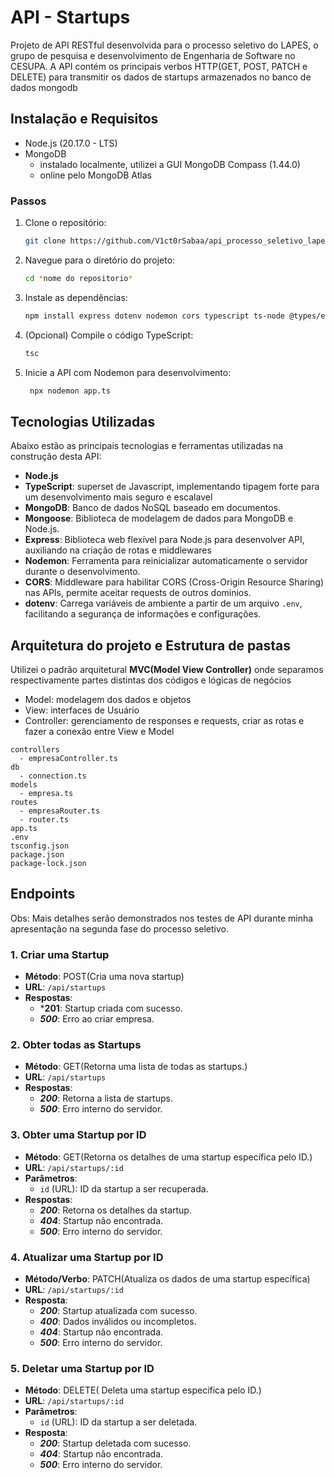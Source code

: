 # API - Startups

Projeto de API RESTful desenvolvida para o processo seletivo do LAPES, o grupo de pesquisa e desenvolvimento de Engenharia de Software no CESUPA.
A API contém os principais verbos HTTP(GET, POST, PATCH e DELETE) para transmitir os dados de startups armazenados no banco de dados mongodb


## Instalação e Requisitos

- Node.js (20.17.0 - LTS)
- MongoDB
  - instalado localmente, utilizei a GUI MongoDB Compass (1.44.0)
  -  online pelo MongoDB Atlas

### Passos

1. Clone o repositório:
    ```bash
    git clone https://github.com/V1ct0rSabaa/api_processo_seletivo_lapes/
    ```

2. Navegue para o diretório do projeto:
    ```bash
    cd *nome do repositorio*
    ```

3. Instale as dependências:
    ```bash
    npm install express dotenv nodemon cors typescript ts-node @types/express @types/node mongodb mongoose
    ```

5. (Opcional) Compile o código TypeScript:
    ```bash
    tsc 
    ```

6. Inicie a API com Nodemon para desenvolvimento:
    ```bash
     npx nodemon app.ts
    ```

## Tecnologias Utilizadas

Abaixo estão as principais tecnologias e ferramentas utilizadas na construção desta API:

- **Node.js**
- **TypeScript**: superset de Javascript, implementando tipagem forte para um desenvolvimento mais seguro e escalavel
- **MongoDB**: Banco de dados NoSQL baseado em documentos.
- **Mongoose**: Biblioteca de modelagem de dados para MongoDB e Node.js.
- **Express**: Biblioteca web flexível para Node.js para desenvolver API, auxiliando na criação de rotas e middlewares
- **Nodemon**: Ferramenta para reinicializar automaticamente o servidor durante o desenvolvimento.
- **CORS**: Middleware para habilitar CORS (Cross-Origin Resource Sharing) nas APIs, permite aceitar requests de outros dominios.
- **dotenv**: Carrega variáveis de ambiente a partir de um arquivo `.env`, facilitando a segurança de informações e configurações.

##  Arquitetura do projeto e Estrutura de pastas

Utilizei o padrão arquitetural **MVC(Model View Controller)** onde separamos respectivamente partes distintas dos códigos e lógicas de negócios
- Model: modelagem dos dados e objetos
- View: interfaces de Usuário
- Controller: gerenciamento de responses e requests, criar as rotas e fazer a conexão entre View e Model

```
controllers
  - empresaController.ts
db
  - connection.ts
models
  - empresa.ts
routes
  - empresaRouter.ts
  - router.ts
app.ts
.env
tsconfig.json
package.json
package-lock.json
```
## Endpoints

Obs: Mais detalhes serão demonstrados nos testes de API durante minha apresentação na segunda fase do processo seletivo.

### 1. Criar uma Startup

- **Método**: POST(Cria uma nova startup)
- **URL**: `/api/startups`
- **Respostas**:
  - ***201**: Startup criada com sucesso.
  - ***500***: Erro ao criar empresa.
### 2. Obter todas as Startups

- **Método**: GET(Retorna uma lista de todas as startups.)
- **URL**: `/api/startups`
- **Respostas**:
  - ***200***: Retorna a lista de startups.
  - ***500***: Erro interno do servidor.
### 3. Obter uma Startup por ID

- **Método**: GET(Retorna os detalhes de uma startup específica pelo ID.)
- **URL**: `/api/startups/:id`
- **Parâmetros**:
  - `id` (URL): ID da startup a ser recuperada.
- **Respostas**:
  - ***200***: Retorna os detalhes da startup.
  - ***404***: Startup não encontrada.
  - ***500***: Erro interno do servidor.

### 4. Atualizar uma Startup por ID

- **Método/Verbo**: PATCH(Atualiza os dados de uma startup específica)
- **URL**: `/api/startups/:id`
- **Resposta**:
  - ***200***: Startup atualizada com sucesso.
  - ***400***: Dados inválidos ou incompletos.
  - ***404***: Startup não encontrada.
  - ***500***: Erro interno do servidor.

### 5. Deletar uma Startup por ID

- **Método**: DELETE( Deleta uma startup específica pelo ID.)
- **URL**: `/api/startups/:id`
- **Parâmetros**:
  - `id` (URL): ID da startup a ser deletada.
- **Resposta**:
  - ***200***: Startup deletada com sucesso.
  - ***404***: Startup não encontrada.
  - ***500***: Erro interno do servidor.
